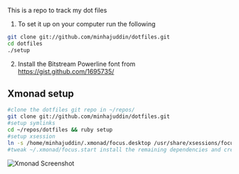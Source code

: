 This is a repo to track my dot files

1. To set it up on your computer run the following
  
  ~~~~bash
  git clone git://github.com/minhajuddin/dotfiles.git
  cd dotfiles
  ./setup
  ~~~~
2. Install the Bitstream Powerline font from https://gist.github.com/1695735/


## Xmonad setup
~~~~bash
#clone the dotfiles git repo in ~/repos/
git clone git://github.com/minhajuddin/dotfiles.git
#setup symlinks
cd ~/repos/dotfiles && ruby setup
#setup xsession
ln -s /home/minhajuddin/.xmonad/focus.desktop /usr/share/xsessions/focus.desktop
#tweak ~/.xmonad/focus.start install the remaining dependencies and create a local ~/.xmonad/$(hostname).start if needed
~~~~

![Xmonad Screenshot](http://i.imgur.com/8ibsI.png)